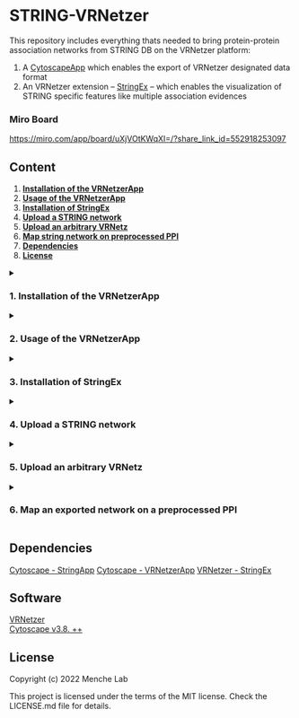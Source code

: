# **STRING-VRNetzer**

This repository includes everything thats needed to bring protein-protein association networks from STRING DB on the VRNetzer platform:

1. A [CytoscapeApp](https://github.com/menchelab/STRING-VRNetzer/blob/main/cytoscapeApp/VRNetzerApp/target/VRNetzerApp-1.0.0.jar) which enables the export of VRNetzer designated data format
2. An VRNetzer extension – [StringEx](https://github.com/menchelab/StringEx) – which enables the visualization of STRING specific features like multiple association evidences

### **Miro Board**

https://miro.com/app/board/uXjVOtKWqXI=/?share_link_id=552918253097

## **Content**

1. [**Installation of the VRNetzerApp**](#App_install)<br>
2. [**Usage of the VRNetzerApp**](#App_usage)<br>
3. [**Installation of StringEx**](#Ex_install)<br>
4. [**Upload a STRING network**](#upload_string)<br>
5. [**Upload an arbitrary VRNetz**](#upload_network)<br>
6. [**Map string network on preprocessed PPI**](#map_network)<br>
7. [**Dependencies**](#Dependencies)<br>
8. [**License**](#License)<br>

<details>
  <summary><h3 id="App_install"><b>1. Installation of the VRNetzerApp</b></h3></summary>
To install it, you can use the App Manger in Cytoscape:<br>
Apps -> App Manger -> Install from File... -> select the "VRNetzerApp-x.x.x.jar" file.
</details>

<details>
  <summary><h3 id="App_usage"><b> 2. Usage of the VRNetzerApp </b></h3></summary>

1. Select a network you would like to export.
2. Export the selected network as an "VRNetz" via:<br>
   a) Apps -> VRNetzer -> Export network as VRNetz<br>
   or <br>
   b) File -> Export -> Export network as VRNetz
3. Select the location where to save the network, as well as a name in the propted window.

You network is now exported as an VRNetz which can be used in the [VRNetzer](https://github.com/menchelab/VRNetzer) to present your network as a 3D network.

</details>

<details>
<summary><h3 id="Ex_install"><b> 3. Installation of StringEx </b></h3></summary>

1.  Add the StringEx directory to your VRNetzer backend directory. The directory should be located at `"extensions/StringEx"`.
2.  Before the line:

```
python -m pip install -r requirements.txt
```

add the following line to the VRNetzer backend's `build and run` script (Windows: `buildandRUN.ps`, Linux: `linux_buildandrun.sh`, Mac: `mac_buildandrun.sh`) :

```
python -m pip install -r extensions/StringEx/requirements.txt
```

If you would like to use cartoGRAPHs to create layouts also add the following line:

```
python -m pip install -r extensions/StringEx/requirements_cartoGRAPHs.txt
```

It should now look something like this:

```
python -m pip install -r extensions/StringEx/requirements.txt
python -m pip install -r extensions/StringEx/requirements_cartoGRAPHs.txt
python -m pip install -r requirements.txt
```

</details>

<details>
<summary><h3 id="upload_string"><b> 4. Upload a STRING network </b></h3></summary>

1. Export a STRING network with the VRNetzerApp from Cytoscape. For further instructions see [here](https://github.com/menchelab/STRING-VRNetzer).
2. Start the VRNetzer backend using the script applicable to your operating system.
3. Navigate in your Browser to http://127.0.0.1:5000/upload (Windows/Linux) / http://127.0.0.1:3000/upload (mac)
4. If the StringEx is correctly installed, you should now see two new tabs. The first is the a VRNetz designated uploader

   ![Picture that visualizes the location of the StringEx uploader tab.](pictures/uploader_tabs_1.png)

5. On this tab, define a project name, select the VRNetz file of your exported String network, and select the desired layout algorithm.
6. If you are using a cartoGRAPHs layout algorithm, you can also define the respective variables.
7. Click on the "Upload" button to upload the network to the VRNetzer platform.
8. If the upload was successful, you'll be prompted with a success message and a link to preview the project in the designated WebGL previewer.

</details>

<details>
<summary><h3 id="upload_network"><b>5. Upload an arbitrary VRNetz</b></h3></summary>

Do the first six steps as mentioned [above](#upload_string).

7. Uncheck the checkbox `STRING NETWORK`

   ![Picture that visualizes the where the checkbox can be found](pictures/non_string.png)

8. Click on the "Upload" button to upload the network to the VRNetzer platform.
9. If the upload was successful, you'll be prompted with a success message and a link to preview the project in the designated WebGL previewer.
</details>

<details>
<summary><h3 id="map_network"><b>6. Map an exported network on a preprocessed PPI</b></h3></summary>

Do the first three steps as mentioned [above](#upload_string).

4. The second tab is the STRING mapper.

   ![Picture that visualizes the location of the StringEx map tab.](pictures/uploader_tabs_2.png)

5. On this tab, define a project name, select the VRNetz file of your exported String network, and select the organism from which your VRNetz originates of.
6. Click on the "Map" button to map the network with the preprocessed PPI.
7. If the upload was successful, you'll be prompted with a success message and a link to preview the project in the designated WebGL previewer.

</details>

## **Dependencies**

[Cytoscape - StringApp](https://apps.cytoscape.org/apps/stringapp)
[Cytoscape - VRNetzerApp](https://apps.cytoscape.org/apps/stringapp)
[VRNetzer - StringEx](https://apps.cytoscape.org/apps/stringapp)

## **Software**

[VRNetzer](https://github.com/menchelab/VRNetzer_Backend)<br>
[Cytoscape v3.8. ++](https://cytoscape.org/)<br>

## **License**

Copyright (c) 2022 Menche Lab

This project is licensed under the terms of the MIT license. Check the LICENSE.md file for details.
